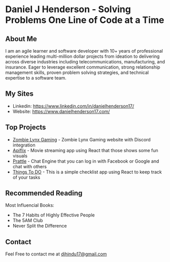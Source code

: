 # Daniel J Henderson - Solving Problems One Line of Code at a Time

## About Me
I am an agile learner and software developer with 10+ years of professional experience leading multi-million dollar projects from ideation to delivering across diverse industries including telecommunications, manufacturing, and insurance. Eager to leverage excellent communication, strong relationship management skills, proven problem solving strategies, and technical expertise to a software team.

## My Sites
- Linkedin: https://www.linkedin.com/in/danielhenderson17/
- Website: https://www.danielhenderson17.com/

## Top Projects
- [Zombie Lynx Gaming](https://zlg.gg/) - Zombie Lynx Gaming website with Discord integration
- [Apiflix](https://apiflix.netlify.app) - Movie streaming app using React that those shows some fun visuals
- [Prattle](https://prattle.netlify.app) - Chat Engine that you can log in with Facebook or Google and chat with others
- [Things To DO](https://things-to-do1.netlify.app) - This is a simple checklist app using React to keep track of your tasks

## Recommended Reading
Most Influencial Books:
- The 7 Habits of Highly Effective People
- The 5AM Club
- Never Split the Difference

## Contact
Feel Free to contact me at djhindu17@gmail.com

